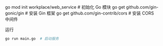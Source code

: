 go mod init workplace/web_service   # 初始化 Go 模块
go get github.com/gin-gonic/gin  # 安装 Gin 框架
go get github.com/gin-contrib/cors # 安装 CORS 中间件

运行
```bash
go run main.go  # 启动服务
```